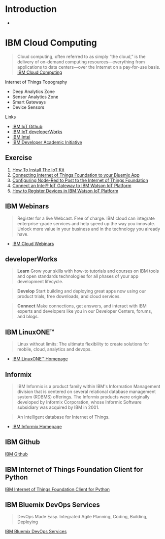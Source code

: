# Introduction



- [](https://developer.ibm.com/tv/category/builders/)

# IBM Cloud Computing

> Cloud computing, often referred to as simply “the cloud,” is the delivery of on-demand computing resources—everything from applications to data centers—over the Internet on a pay-for-use basis. [IBM Cloud Computing](https://www.ibm.com/cloud-computing/what-is-cloud-computing)

Internet of Things Topography

- Deep Analytics Zone
- Sensor Analytics Zone
- Smart Gateways
- Device Sensors

Links

- [IBM IoT Github](https://github.com/IBM-IoT/)
- [IBM IoT developerWorks](https://www.ibm.com/developerworks/community/groups/service/html/communitystart?communityUuid=cee6c09c-a315-4b04-ad14-57d6a60fa8bb)
- [IBM Intel](https://developer.ibm.com/bluemix/2015/11/03/intel-and-ibm-show-potential-of-iot-to-seattle-developers/)
- [IBM Developer Academic Initiative](https://developer.ibm.com/academic/)

## Exercise

1. [How To Install The IoT Kit](https://www.ibm.com/developerworks/community/blogs/cee6c09c-a315-4b04-ad14-57d6a60fa8bb/entry/setting_up_the_iot_kit?lang=en)
2. [Connecting Internet of Things Foundation to your Bluemix App](https://www.ibm.com/developerworks/community/blogs/cee6c09c-a315-4b04-ad14-57d6a60fa8bb/entry/Connecting_Internet_of_Things_Foundation_to_your_Bluemix_App?lang=en)
3. [Configuring Node-Red to Post to the Internet of Things Foundation](https://www.ibm.com/developerworks/community/blogs/cee6c09c-a315-4b04-ad14-57d6a60fa8bb/entry/Configuring_Node_Red_to_Post_to_the_Internet_of_Things_Foundation?lang=en)
4. [Connect an Intel® IoT Gateway to IBM Watson IoT Platform](https://developer.ibm.com/recipes/tutorials/connect-an-intel-iot-gateway-to-iot-foundation/)
5. [How to Register Devices in IBM Watson IoT Platform](https://developer.ibm.com/recipes/tutorials/how-to-register-devices-in-ibm-iot-foundation/)

## IBM Webinars

> Register for a live Webcast. Free of charge. IBM cloud can integrate enterprise-grade services and help speed up the way you innovate. Unlock more value in your business and in the technology you already have.

- [IBM Cloud Webinars](http://www.ibmcloudwebinars.com/events/cloud-webinars/)

## developerWorks

> __Learn__ Grow your skills with how-to tutorials and courses on IBM tools and open standards technologies for all phases of your app development lifecycle.

> __Develop__ Start building and deploying great apps now using our product trials, free downloads, and cloud services.

> __Connect__ Make connections, get answers, and interact with IBM experts and developers like you in our Developer Centers, forums, and blogs.

## IBM LinuxONE™

> Linux without limits: The ultimate flexibility to create solutions for mobile, cloud, analytics and devops.

- [IBM LinuxONE™ Homepage](http://www-03.ibm.com/systems/z/os/linux/linux-one.html)

## Informix

> IBM Informix is a product family within IBM's Information Management division that is centered on several relational database management system (RDBMS) offerings. The Informix products were originally developed by Informix Corporation, whose Informix Software subsidiary was acquired by IBM in 2001.

> An Intelligent database for Internet of Things.

- [IBM Informix Homepage](http://www-01.ibm.com/software/data/informix/)

## IBM Github

[IBM Github](https://github.com/IBM-IoT)

## IBM Internet of Things Foundation Client for Python

[IBM Internet of Things Foundation Client for Python](https://pypi.python.org/pypi/ibmiotf)

## IBM Bluemix DevOps Services

> DevOps Made Easy. Integrated Agile Planning, Coding, Building, Deploying

[IBM Bluemix DevOps Services](https://hub.jazz.net/)
